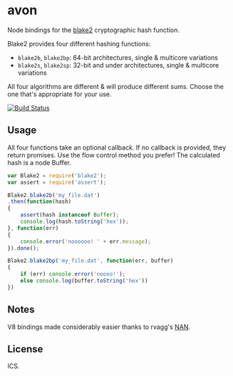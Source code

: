 # avon

Node bindings for the [blake2](https://blake2.net) cryptographic hash function.

Blake2 provides four different hashing functions:

* `blake2b`, `blake2bp`: 64-bit architectures, single & multicore variations
* `blake2s`, `blake2sp`: 32-bit and under architectures, single & multicore variations

All four algorithms are different & will produce different sums. Choose the one that's appropriate for your use.

[![Build Status](http://img.shields.io/travis/ceejbot/avon.svg?style=flat)](http://travis-ci.org/ceejbot/avon)

## Usage

All four functions take an optional callback. If no callback is provided, they return promises. Use the flow control method you prefer! The calculated hash is a node Buffer.

```javascript
var Blake2 = require('blake2');
var assert = require('assert');

Blake2.blake2b('my_file.dat')
.then(function(hash)
{
	assert(hash instanceof Buffer);
	console.log(hash.toString('hex'));
}, function(err)
{
	console.error('noooooo! ' + err.message);
}).done();

Blake2.blake2bp('my_file.dat', function(err, buffer)
{
	if (err) console.error('noooo!');
	else console.log(buffer.toString('hex'))
})

```

## Notes

V8 bindings made considerably easier thanks to rvagg's [NAN](https://github.com/rvagg/nan).

## License

ICS.
